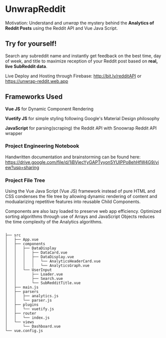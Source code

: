 # UnwrapReddit
Motivation: Understand and _unwrap_ the mystery behind the **Analytics of Reddit Posts** using the Reddit API and Vue Java Script.

## Try for yourself! 
Search any subreddit name and instantly get feedback on the best time, day of week, and title to maximize reception of your Reddit post based on **real, live SubReddit data**.

Live Deploy and Hosting through Firebase: http://bit.ly/redditAPI or https://unwrap-reddit.web.app

## Frameworks Used
**Vue JS** for Dynamic Component Rendering

**Vuetify JS** for simple styling following Google's Material Design philosophy

**JavaScript** for parsing(scraping) the Reddit API with Snoowrap Reddit API wrapper

### Project Engineering Notebook
Handwritten documentation and brainstorming can be found here: https://drive.google.com/file/d/1iBVjecYyGAPTyyon5YUIPPo8ehHfW4G9/view?usp=sharing

### Project File Tree
Using the Vue Java Script (Vue JS) framework instead of pure HTML and CSS condenses the file tree by allowing dynamic rendering of content and modualarizing repetitive features into reusable Child Components.

Components are also lazy loaded to preserve web app efficiency. Optimized sorting algorithms through use of Arrays and JavaScript Objects reduces the time complexity of the Analytics algorithms.
```

├── src
│   ├── App.vue
│   ├── components
│   │   ├── DataDisplay
│   │   │   ├── DataCard.vue
│   │   │   ├── DataDisplay.vue
│   │   │   │   └── AnalyticsHeaderCard.vue
│   │   │   │   └── AnalyticsGraph.vue
│   │   └── UserInput
│   │       ├── Loader.vue
│   │       ├── Search.vue
│   │       └── SubRedditTitle.vue
│   ├── main.js
│   ├── parsers
│   │   ├── analytics.js
│   │   └── parser.js
│   ├── plugins
│   │   └── vuetify.js
│   ├── router
│   │   └── index.js
│   └── views
│       └── Dashboard.vue
└── vue.config.js
```
